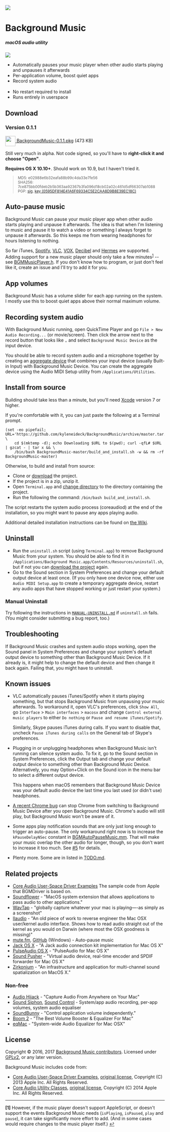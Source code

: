 <!-- vim: set tw=120: -->

![](Images/README/FermataIcon.png)

# Background Music
##### macOS audio utility

![](Images/README/Screenshot.png)

- Automatically pauses your music player when other audio starts playing and unpauses it afterwards
- Per-application volume, boost quiet apps
- Record system audio <br><br>
- No restart required to install
- Runs entirely in userspace

## Download

### Version 0.1.1

<a href="https://github.com/kyleneideck/BackgroundMusic/releases/download/v0.1.1/BackgroundMusic-0.1.1.pkg"><img 
src="Images/README/pkg-icon.png" width="32" height="32" align="absmiddle" />
BackgroundMusic-0.1.1.pkg</a> (473 KB)

Still very much in alpha. Not code signed, so you'll have to **right-click it and choose "Open"**.

**Requires OS X 10.10+**. Should work on 10.9, but I haven't tried it.

> <sub>MD5: e02988e6b32eafa88b99c4da33e7fe56</sub><br/>
> <sub>SHA256: 7ce875bb00fdeb2b5b363aa92367b3fa096d18cb02a02c461d5df66307ab1088</sub><br/>
> <sub>PGP:
> [sig](https://github.com/kyleneideck/BackgroundMusic/releases/download/v0.1.1/BackgroundMusic-0.1.1.pkg.asc),
> [key (0595DF814E41A6F69334C5E2CAA8D9B8E39EC18C)](https://bearisdriving.com/kyle-neideck.gpg)</sub>

## Auto-pause music

Background Music can pause your music player app when other audio starts playing and unpause it afterwards. The idea is
that when I'm listening to music and pause it to watch a video or something I always forget to unpause it afterwards. So
this keeps me from wearing headphones for hours listening to nothing.

So far iTunes, [Spotify](https://www.spotify.com), [VLC](https://www.videolan.org/vlc/),
[VOX](https://coppertino.com/vox/mac), [Decibel](https://sbooth.org/Decibel/) and [Hermes](http://hermesapp.org/) are
supported. Adding support for a new music player should only take a few minutes<sup id="a1">[1](#f1)</sup> -- see
[BGMMusicPlayer.h](BGMApp/BGMApp/Music%20Players/BGMMusicPlayer.h). If you don't know how to program, or just don't feel
like it, create an issue and I'll try to add it for you.

## App volumes

Background Music has a volume slider for each app running on the system. I mostly use this to boost quiet apps above
their normal maximum volume.

## Recording system audio

With Background Music running, open QuickTime Player and go `File > New Audio Recording...` (or movie/screen). Then
click the arrow next to the record button that looks like `⌄` and select `Background Music Device` as the input device.

You should be able to record system audio and a microphone together by creating an [aggregate
device](https://support.apple.com/en-us/HT202000) that combines your input device (usually Built-in Input) with
Background Music Device. You can create the aggregate device using the Audio MIDI Setup utility from
`/Applications/Utilities`.

## Install from source

Building should take less than a minute, but you'll need [Xcode](https://developer.apple.com/xcode/download/) version 
7 or higher.

If you're comfortable with it, you can just paste the following at a Terminal prompt.

<!--
Uses /bin/bash instead of just bash on the off chance that someone has a non standard Bash in their $PATH, but
it doesn't do that for Tar or cURL because I'm fairly sure any versions of them should work here. That said,
build_and_install.sh doesn't call most things by absolute paths yet anyway.

Uses "gzcat - | tar x" instead of "tar xz" because gzcat will also check the file's integrity (gzip files
include a checksum), which makes sure we can't run a half-downloaded copy of build_and_install.sh.
-->
```shell
(set -eo pipefail; URL='https://github.com/kyleneideck/BackgroundMusic/archive/master.tar.gz'; \
    cd $(mktemp -d); echo Downloading $URL to $(pwd); curl -qfL# $URL | gzcat - | tar x && \
    /bin/bash BackgroundMusic-master/build_and_install.sh -w && rm -rf BackgroundMusic-master)
```

Otherwise, to build and install from source:

- Clone or [download](https://github.com/kyleneideck/BackgroundMusic/archive/master.zip) the project.
- If the project is in a zip, unzip it.
- Open `Terminal.app` and [change directory](https://github.com/0nn0/terminal-mac-cheatsheet#core-commands) to the
  directory containing the project.
- Run the following the command: `/bin/bash build_and_install.sh`.

The script restarts the system audio process (coreaudiod) at the end of the installation, so you might want to pause any
apps playing audio.

Additional detailed installation instructions can be found on [the
Wiki](https://github.com/kyleneideck/BackgroundMusic/wiki/Installation).

## Uninstall

- Run the `uninstall.sh` script (using `Terminal.app`) to remove Background Music from your system. You should be able
  to find it in `/Applications/Background Music.app/Contents/Resources/uninstall.sh`, but if not you can [download the
  project](https://github.com/kyleneideck/BackgroundMusic/archive/master.zip) again.
- Go to the Sound section in System Preferences and change your default output device at least once. (If you only have
  one device now, either use `Audio MIDI Setup.app` to create a temporary aggregate device, restart any audio apps that
  have stopped working or just restart your system.)

### Manual Uninstall

Try following the instructions in [`MANUAL-UNINSTALL.md`](MANUAL-UNINSTALL.md) if `uninstall.sh` fails. (You might
consider submitting a bug report, too.)

## Troubleshooting

If Background Music crashes and system audio stops working, open the Sound panel in System Preferences and change your
system's default output device to something other than Background Music Device. If it already is, it might help to
change the default device and then change it back again. Failing that, you might have to uninstall.

## Known issues

- VLC automatically pauses iTunes/Spotify when it starts playing something, but that stops Background Music from
  unpausing your music afterwards. To workaround it, open VLC's preferences, click `Show All`, go `Interface` > `Main
  interfaces` > `macosx` and change `Control external music players` to either `Do nothing` or `Pause and resume
  iTunes/Spotify`.

  Similarly, Skype pauses iTunes during calls. If you want to disable that, uncheck `Pause iTunes during calls` on the
  General tab of Skype's preferences.
- Plugging in or unplugging headphones when Background Music isn't running can silence system audio. To fix it, go to
  the Sound section in System Preferences, click the Output tab and change your default output device to something other
  than Background Music Device. Alternatively, you may Option+Click on the Sound icon in the menu bar to select a
  different output device.

  This happens when macOS remembers that Background Music Device was your default audio device the last time you last
  used (or didn't use) headphones.
- [A recent Chrome bug](https://bugs.chromium.org/p/chromium/issues/detail?id=557620) can stop Chrome from switching to
  Background Music Device after you open Background Music. Chrome's audio will still play, but Background Music won't be
  aware of it.
- Some apps play notification sounds that are only just long enough to trigger an auto-pause. The only workaround right
  now is to increase the `kPauseDelayNSec` constant in [BGMAutoPauseMusic.mm](/BGMApp/BGMApp/BGMAutoPauseMusic.mm).
  That will make your music overlap the other audio for longer, though, so you don't want to increase it too much. See
  [#5](https://github.com/kyleneideck/BackgroundMusic/issues/5) for details.
- Plenty more. Some are in listed in [TODO.md](/TODO.md).

## Related projects

- [Core Audio User-Space Driver
  Examples](https://developer.apple.com/library/mac/samplecode/AudioDriverExamples/Introduction/Intro.html)
  The sample code from Apple that BGMDriver is based on.
- [Soundflower](https://github.com/mattingalls/Soundflower) - "MacOS system extension that allows applications to pass
  audio to other applications."
- [WavTap](https://github.com/pje/WavTap) - "globally capture whatever your mac is playing—-as simply as a screenshot"
- [llaudio](https://github.com/mountainstorm/llaudio) - "An old piece of work to reverse engineer the Mac OSX
  user/kernel audio interface. Shows how to read audio straight out of the kernel as you would on Darwin (where most the
  OSX goodness is missing)"
- [mute.fm](http://www.mute.fm), [GitHub](https://github.com/jaredsohn/mutefm) (Windows) - Auto-pause music
- [Jack OS X](http://www.jackosx.com) - "A Jack audio connection kit implementation for Mac OS X"
- [PulseAudio OS X](https://github.com/zonque/PulseAudioOSX) - "PulseAudio for Mac OS X"
- [Sound Pusher](https://github.com/q-p/SoundPusher) - "Virtual audio device, real-time encoder and SPDIF forwarder for
  Mac OS X"
- [Zirkonium](https://code.google.com/archive/p/zirkonium) - "An infrastructure and application for multi-channel sound
  spatialization on MacOS X."

### Non-free

- [Audio Hijack](https://rogueamoeba.com/audiohijack/) - "Capture Audio From Anywhere on Your Mac"
- [Sound Siphon](https://staticz.com/soundsiphon/), [Sound Control](https://staticz.com/soundcontrol/) - System/app audio recording, per-app volumes, system audio equaliser
- [SoundBunny](https://www.prosofteng.com/soundbunny-mac-volume-control/) - "Control application volume independently."
- [Boom 2](http://www.globaldelight.com/boom/index.php) - "The Best Volume Booster & Equalizer For Mac"
- [eqMac](http://www.bitgapp.com/eqmac/) - "System-wide Audio Equalizer for Mac OSX"

## License

Copyright © 2016, 2017 [Background Music contributors](https://github.com/kyleneideck/BackgroundMusic/graphs/contributors).
Licensed under [GPLv2](https://www.gnu.org/licenses/gpl-2.0.html), or any later version.

Background Music includes code from:

- [Core Audio User-Space Driver
  Examples](https://developer.apple.com/library/mac/samplecode/AudioDriverExamples/Introduction/Intro.html), [original
  license](LICENSE-Apple-Sample-Code), Copyright (C) 2013 Apple Inc. All Rights Reserved.
- [Core Audio Utility
  Classes](https://developer.apple.com/library/content/samplecode/CoreAudioUtilityClasses/Introduction/Intro.html),
  [original license](LICENSE-Apple-Sample-Code), Copyright (C) 2014 Apple Inc. All Rights Reserved.

----

<b id="f1">[1]</b> However, if the music player doesn't support AppleScript, or doesn't support the events Background
Music needs (`isPlaying`, `isPaused`, `play` and `pause`), it can take significantly more effort to add. (And in some
cases would require changes to the music player itself.) [↩](#a1)



